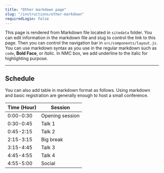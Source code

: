 ```yaml
---
title: "Other markdown page"
slug: "/instructions/other-markdown"
requiredLogin: false
---
```


This page is rendered from Markdown file located in `sitedata` folder. You can edit information in the
markdown file and slug to control the link to this page. Then you can control
the navigation bar in `src/components/layout.js`. You can use markdown syntax as you use in the
regular markdown such as `code`, **Bold Face**, or _Italic_. In NMC box, we add underline to the
italic for highlighting purpose.

---

## Schedule

You can also add table in markdown format as follows.
Using markdown and basic registration are generally enough to host
a small conference.

| Time (Hour) | Session         |
| ----------- | --------------- |
| 0:00-0:30   | Opening session |
| 0:30-0:45   | Talk 1          |
| 0:45-2:15   | Talk 2          |
| 2:15-3:15   | Big break       |
| 3:15-4:45   | Talk 3          |
| 4:45-4:55   | Talk 4          |
| 4:55-5:00   | Social          |
